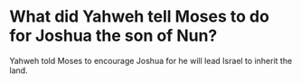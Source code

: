 # What did Yahweh tell Moses to do for Joshua the son of Nun?

Yahweh told Moses to encourage Joshua for he will lead Israel to inherit the land.
